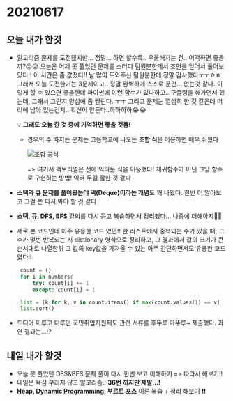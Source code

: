 # 20210617

## 오늘 내가 한것

- 알고리즘 문제를 도전했지만... 정말... 하면 할수록.. 우울해지는 건.. 어떡하면 좋을까?😥😥 
  오늘은 어제 못 풀었던 문제를 스터디 팀원분한테서 조언을 얻어서 풀어보았다!! 이 시간은 좀 값졌다!!
  날 많이 도와주신 팀원분한테 정말 감사했다ㅜㅜㅎㅎ 그래서 오늘 도전한거는 3문제이고.. 정말 완벽하게
  스스로 푼건... 없는것 같다. 이렇게 할 수 있으면 좋을텐데 파이썬에 이런 함수가 있나하고.. 구글링을
  해가면서 했는데, 그래서 그런지 양심에 좀 찔린다..ㅜㅜ 그리고 문제는 열심히 한 것 같은데 머리에 남아
  있는건지.. 확신이 안든다..하하하하😂😂 
  
  💡 **그래도 오늘 한 것 중에 기억하면 좋을 것들!**
  - 경우의 수 따지는 문제는 고등학교에 나오는 **조합 식**을 이용하면 매우 쉬웠다
  
    ![조합 공식](https://user-images.githubusercontent.com/75834421/122429823-08a25100-cfce-11eb-9bcb-d0a29eef3148.png)
    
    => 여기서 팩토리얼은 전에 익혀둔 식을 이용했다! 재귀함수가 아닌 그냥 함수로 구현하는 방법! 
      익혀 두길 잘한 것 같다
   
 - **스택과 큐 문제를 풀어봤는데 덱(Deque)이라는 개념**도 꽤 나왔다. 한번 더 알아보고 그걸 쓴
    다시 봐야 할 것 같다
   
 - **스택, 큐, DFS, BFS** 강의를 다시 듣고 복습하면서 정리했다... 나중에 더해야지😤😤
   
 - 새로 본 코드인데 아주 유용한 코드 였던!! 한 리스트에서 중복되는 수가 있을 때, 그 수가 몇번 반복되는 지 
   dictionary 형식으로 정리하고, 그 결과에서 값의 크기가 큰 순서대로 나열한뒤 그 값의 key값을 가져올 수 있는
   아주 간단하면서도 유용한 코드였다!!

   ```python
    count = {}
    for i in numbers:
        try: count[i] += 1
        except: count[i] = 1

    list = [k for k, v in count.items() if max(count.values()) == v]
    list.sort()
   ```
   
 - 드디어 미루고 미루던 국민취업지원제도 관련 서류를 후뚜루 마뚜루~ 제출했다. 과연 결과는...!?
   
## 내일 내가 할것

- 오늘 못 풀었던 DFS&BFS 문제 풀이 다시 한번 보고 이해하기 => 따라서 해보기!!
- 내일은 욕심 부리지 않고 알고리즘.. **36번 까지만 제발...!**
- **Heap, Dynamic Programming, 부르트 포스** 이론 복습 + 정리 해보기 ❗❗
